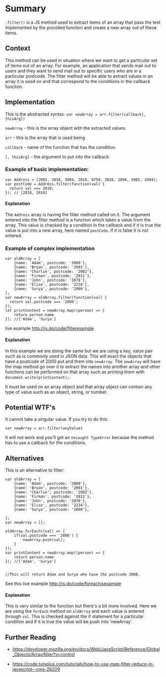 # Summary

`.filter()` is a JS method used to extract items of an array that pass the test implemented by the provided function and create a new array out of these items.

## Context

This method can be used in situation where we want to get a particular set of items out of an array. For example, an application that sends mail out to users and they want to send mail out to specific users who are in a particular postcode. The filter method will be able to extract values in an array it is used on and that correspond to the conditions in the callback function.

## Implementation

This is the abstracted syntax:
`var newArray = arr.filter(callback[, thisArg])`

`newArray` - this is the array object with the extracted values.

`arr` - this is the array that is used being 

`callback` - name of the function that has the condition.

`[, thisArg]` - the argument to put into the callback.

### Example of basic implementation:

```
var Address = [2091, 2018, 3094, 2018, 8759, 2018, 2894, 5985, 2094];
var postCode = Address.filter(function(val) {
  return val === 2018;
}); // [2018, 2018]
```

#### Explanation

The `Address` array is having the filter method called on it. The argument entered into the filter method is a function which takes a value from the array. This value is checked by a condition in the callback and if it is true the value is put into a new array, here named `postCode`. If it is false it is not entered.

### Example of complex implementation

```
var oldArray = [
    {name: 'Adam', postcode: '2000'},
    {name: 'Bryan', postcode: '2001'},
    {name: 'Charlie', postcode: '2002'},
    {name: 'Firman', postcode: '2011'},
    {name: 'John', postcode: '2078'},
    {name: 'Elise', postcode: '2234'},
    {name: 'Surya', postcode: '2000'},
];
var newArray = oldArray.filter(function(val) {
  return val.postcode === '2000';
});
let printContent = newArray.map((person) => {
    return person.name
}); //['Adam', 'Surya']
```

live example http://js.do/code/filterexample

#### Explanation

In this example we are doing the same but we are using a key, value pair such as is commonly used in JSON data. This will exact the objects that have a postcode of 2000 put and them into `newArray`. The `newArray` will have the map method go over it to extract the names into another array and other functions can be performed on that array such as printing them with `document.write(printContent);`.

It must be used on an array object and that array object can contain any type of value such as an object, string, or number.

## Potential WTF's

It cannot take a singular value. If you try to do this:

`var newArray = arr.filter(anyValue)`

It will not work and you'll get an `Uncaught TypeError` because the method has to use a callback for the conditions.


## Alternatives

This is an alternative to filter:

```
var oldArray = [
    {name: 'Adam', postcode: '2000'},
    {name: 'Bryan', postcode: '2001'},
    {name: 'Charlie', postcode: '2002'},
    {name: 'Firman', postcode: '2011'},
    {name: 'John', postcode: '2078'},
    {name: 'Elise', postcode: '2234'},
    {name: 'Surya', postcode: '2000'},
     
];
var newArray = [];
 
oldArray.forEach((val) => {
    if(val.postcode === '2000') {
        newArray.push(val);
    }
});
var printContent = newArray.map((person) => {
    return person.name
}); //['Adam', 'Surya']


//This will return Adam and Surya who have the postcode 2000. 
```
See this live example http://js.do/code/foreachjsexample

#### Explanation

This is very similar to the function but there's a bit more involved. Here we are using the `forEach` method on `oldArray` and each value is entered through `val`. This is checked against the if statement for a particular condition and if it is true the value will be push into 'newArray'.

## Further Reading

- https://developer.mozilla.org/en/docs/Web/JavaScript/Reference/Global_Objects/Array/filter?v=control

- https://code.tutsplus.com/tutorials/how-to-use-map-filter-reduce-in-javascript--cms-26209
